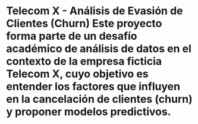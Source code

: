 # Telecom X - Análisis de Evasión de Clientes (Churn) Este proyecto forma parte de un desafío académico de análisis de datos en el contexto de la empresa ficticia **Telecom X**, cuyo objetivo es entender los factores que influyen en la **cancelación de clientes (churn)** y proponer modelos predictivos.
